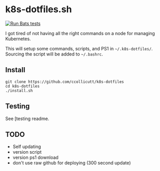 # k8s-dotfiles.sh

[![Run Bats tests](https://github.com/ccollicutt/k8s-dotfiles/actions/workflows/run.yaml/badge.svg)](https://github.com/ccollicutt/k8s-dotfiles/actions/workflows/run.yaml)

I got tired of not having all the right commands on a node for managing Kubernetes.

This will setup some commands, scripts, and PS1 in `~/.k8s-dotfiles/`. Sourcing the script will be added to `~/.bashrc`.

## Install

```
git clone https://github.com/ccollicutt/k8s-dotfiles
cd k8s-dotfiles
./install.sh
```

## Testing

See [testing readme[](tests/README.md).

## TODO

* Self updating
* version script
* version ps1 download
* don't use raw github for deploying (300 second update)